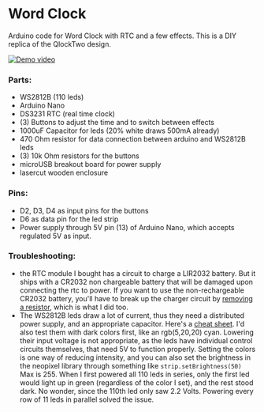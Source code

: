 # Word Clock
Arduino code for Word Clock with RTC and a few effects. This is a DIY replica of the QlockTwo design.

[![Demo video](https://img.youtube.com/vi/Jz-r7BNQk3U/0.jpg)](https://www.youtube.com/watch?v=Jz-r7BNQk3U)

### Parts:
- WS2812B (110 leds)
- Arduino Nano
- DS3231 RTC (real time clock)
- (3) Buttons to adjust the time and to switch between effects
- 1000uF Capacitor for leds (20% white draws 500mA already)
- 470 Ohm resistor for data connection between arduino and WS2812B leds
- (3) 10k Ohm resistors for the buttons
- microUSB breakout board for power supply
- lasercut wooden enclosure

### Pins:
- D2, D3, D4 as input pins for the buttons
- D6 as data pin for the led strip
- Power supply through 5V pin (13) of Arduino Nano, which accepts regulated 5V as input.

### Troubleshooting:
- the RTC module I bought has a circuit to charge a LIR2032 battery. But it ships with a CR2032 non chargeable battery that will be damaged upon connecting the rtc to power. If you want to use the non-rechargeable CR2032 battery, you'll have to break up the charger circuit by <a href="https://campercontrol.org/step-1-assembling-control-box/modifying-rtc-module/">removing a resistor</a>, which is what I did too.
- The WS2812B leds draw a lot of current, thus they need a distributed power supply, and an appropriate capacitor. Here's a <a href="http://www.eerkmans.nl/wp-content/uploads/2016/02/neopixel_power_cheatsheet_v2.png">cheat sheet</a>. I'd also test them with dark colors first, like an rgb(5,20,20) cyan. Lowering their input voltage is not appropriate, as the leds have individual control circuits themselves, that need 5V to function properly. Setting the colors is one way of reducing intensity, and you can also set the brightness in the neopixel library through something like ```strip.setBrightness(50)``` Max is 255. When I first powered all 110 leds in series, only the first led would light up in green (regardless of the color I set), and the rest stood dark. No wonder, since the 110th led only saw 2.2 Volts. Powering every row of 11 leds in parallel solved the issue.
